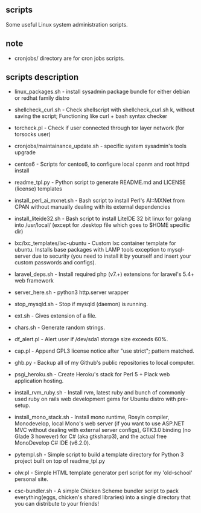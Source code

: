 scripts
-------
Some useful Linux system administration scripts.

note
----
* cronjobs/ directory are for cron jobs scripts.

scripts description
---
* linux_packages.sh - install sysadmin package bundle for either debian or redhat family distro

* shellcheck_curl.sh - Check shellscript with shellcheck_curl.sh
k, without saving the script; Functioning like curl + bash syntax checker

* torcheck.pl -  Check if user connected through tor layer network (for torsocks user)

* cronjobs/maintainance_update.sh - specific system sysadmin's tools upgrade

* centos6 - Scripts for centos6, to configure local cpanm and root httpd install

* readme_tpl.py - Python script to generate README.md and LICENSE (license) templates

* install_perl_ai_mxnet.sh - Bash script to install Perl's AI::MXNet from CPAN without manually dealing with its external dependencies

* install_liteide32.sh - Bash script to install LiteIDE 32 bit linux for golang into /usr/local/ (except for .desktop file which goes to $HOME specific dir)

* lxc/lxc_templates/lxc-ubuntu - Custom lxc container template for ubuntu. Installs base packages with LAMP tools exception to mysql-server due to security (you need to install it by yourself and insert your custom passwords and configs).

* laravel_deps.sh - Install required php (v7.+) extensions for laravel's 5.4+ web framework

* server_here.sh - python3 http.server wrapper

* stop_mysqld.sh - Stop if mysqld (daemon) is running.

* ext.sh - Gives extension of a file.

* chars.sh - Generate random strings.

* df_alert.pl - Alert user if /dev/sda1 storage size exceeds 60%.

* cap.pl - Append GPL3 license notice after "use strict"; pattern matched.

* ghb.py - Backup all of my Github's public repositories to local computer.

* psgi_heroku.sh - Create Heroku's stack for Perl 5 + Plack web application hosting.

* install_rvm_ruby.sh - Install rvm, latest ruby and bunch of commonly used ruby on rails web development gems for Ubuntu distro with pre-setup.

* install_mono_stack.sh - Install mono runtime, Rosyln compiler, Monodevelop, local Mono's web server (if you want to use ASP.NET MVC without dealing with external server configs), GTK3.0 binding (no Glade 3 however) for C# (aka gtksharp3), and the actual free MonoDevelop C# IDE (v6.2.0).

* pytempl.sh - Simple script to build a template directory for Python 3 project built on top of readme_tpl.py

* olw.pl - Simple HTML template generator perl script for my 'old-school' personal site.

* csc-bundler.sh - A simple Chicken Scheme bundler script to pack everything(eggs, chicken's shared libraries) into a single directory that you can distribute to your friends!
